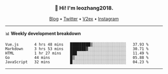 <h3 align="center">👋 Hi! I'm leozhang2018.</h3>
<p align="center">
  <a href="https://code.leozhang2018.me">Blog</a> •
  <a href="https://twitter.com/leozhang2018">Twitter</a> •
  <a href="https://www.v2ex.com/member/leozhang">V2ex</a> •
  <a href="https://www.instagram.com/leozhanghere">Instagram</a>
</p>

-------

📊 **Weekly development breakdown**
<!--START_SECTION:waka-->
```text
Vue.js       4 hrs 48 mins   █████████▒░░░░░░░░░░░░░░░   37.93 % 
Markdown     3 hrs 53 mins   ███████▓░░░░░░░░░░░░░░░░░   30.71 % 
HTML         1 hr 27 mins    ███░░░░░░░░░░░░░░░░░░░░░░   11.49 % 
Go           44 mins         █▒░░░░░░░░░░░░░░░░░░░░░░░   05.88 % 
JavaScript   32 mins         █░░░░░░░░░░░░░░░░░░░░░░░░   04.23 % 
```
<!--END_SECTION:waka-->
-------
